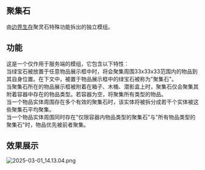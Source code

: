 ## 聚集石
由[边界生存](https://github.com/Fndream/BorderSurvivalModpack)聚灵石特殊功能拆出的独立模组。

## 功能
这是一个仅作用于服务端的模组，它包含以下特性：<br/>
当绿宝石被放置于任意物品展示框中时，将会聚集周围33x33x33范围内的物品到其自身位置。在下文中，被置于物品展示框中的绿宝石被称为"聚集石"。<br/>
当聚集石所在的物品展示框被附着在箱子、木桶、潜影盒上时，聚集石仅会聚集其附着容器中存在的物品类型。若容器为空，将聚集所有类型的物品。<br/>
当一个物品实体周围存在多个有效的聚集石时，该实体将被拆分成若干个实体被这些聚集石平均聚集。<br/>
当一个物品实体周围同时存在"仅限容器内物品类型的聚集石"与"所有物品类型的聚集石"时，物品优先被前者聚集。


## 效果展示
![2025-03-01_14.13.04.png](https://s2.loli.net/2025/03/01/V37OxLPyNJ1Kls6.png)
